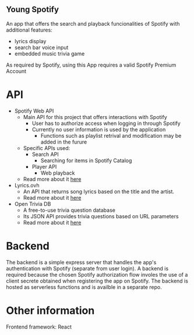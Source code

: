 ## Young Spotify
An app that offers the search and playback funcionalities of Spotify with additional features:
- lyrics display
- search bar voice input
- embedded music trivia game

As required by Spotify, using this App requires a valid Spotify Premium Account

# API
- Spotify Web API
  - Main API for this project that offers interactions with Spotify 
    - User has to authorize access when logging in through Spotify
    - Currently no user information is used by the application
      - Functions such as playlist retrival and modification may be added in the furure 
  - Specific APIs used:
    - Search API
      - Searching for items in Spotify Catalog
    - Player API
      - Web playback
  - Read more about it [here](https://developer.spotify.com/documentation/web-api/)
- Lyrics.ovh
  - An API that returns song lyrics based on the title and the artist. 
  - Read more about it [here](https://lyricsovh.docs.apiary.io/#)
- Open Trivia DB
  - A free-to-use trivia question database
  - Its JSON API provides trivia questions based on URL parameters
  - Read more about it [here](https://opentdb.com/)

# Backend
The backend is a simple express server that handles the app's authentication with Spotify (separate from user login). A backend is required because the chosen Spotify authorization flow involes the use of a client secrete obtained when registering the app on Spotify. The backend is hosted as serverless functions and is availble in a separate repo.

# Other information
Frontend framework: React
